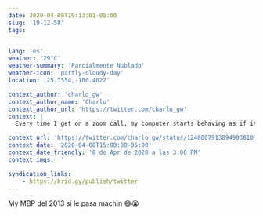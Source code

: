 ```yaml
---
date: 2020-04-08T19:13:01-05:00
slug: '19-12-58'
tags:


lang: 'es'
weather: '29°C'
weather-summary: 'Parcialmente Nublado'
weather-icon: 'partly-cloudy-day'
location: '25.7554,-100.4022'

context_author: 'charlo_gw'
context_author_name: 'Charlo'
context_author_url: 'https://twitter.com/charlo_gw'
context: |
  Every time I get on a zoom call, my computer starts behaving as if it had 100mb of memory RAM. Suuuuuuper slow!!!! Does this happen to anybody else?‪

context_url: 'https://twitter.com/charlo_gw/status/1248007913894903810?s=12'
context_date: '2020-04-08T15:00:00-05:00'
context_date_friendly: '8 de Apr de 2020 a las 3:00 PM'
context_imgs: ''

syndication_links:
    - https://brid.gy/publish/twitter
---
```

My MBP del 2013 si le pasa machin 😅😭